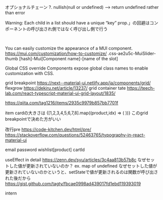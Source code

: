 オプショナルチェーン ?.
nullish(null or undefined) --> return undefined rather than error

Warning: Each child in a list should have a unique “key” prop.」の回避はコンポーネントの呼び出され側ではなく呼び出し側で行う

&nbsp;


You can easily customize the appearance of a MUI component.
https://mui.com/customization/how-to-customize/
.css-ae2u5c-MuiSlider-thumb
[hash]-Mui[Component name]-[name of the slot]

Global CSS override
Components expose global class names to enable customization with CSS.


grid breakpoint
https://next--material-ui.netlify.app/ja/components/grid/
flexgrow
https://dekiru.net/article/13237/
grid container tate
https://teech-lab.com/react-typescript-material-ui-grid-layout/1835/

https://qiita.com/tag1216/items/2935c9979b857bb7701f

item cardの大きさは 
        <Grid container justify="center" spacing={5} >
        {[1,2,3,4,5,6,7,8].map((product,idx) => (
            <Grid item key={idx} lg={3} >
            <Product />
            </Grid>
          ))}
        </Grid>
このgrid breakpointで決めた方がいい

改行pre
https://code-kitchen.dev/html/pre/
https://stackoverflow.com/questions/52463765/typography-in-react-material-ui

email
password
wishlist[product]
cartId


useEffect in detail
https://zenn.dev/syu/articles/3c4aa813b57b8c
なぜセットした値が更新されていないのか？
ex. map of undefined
なぜセットした値が更新されていないのかというと、setStateで値が更新されるのは関数が呼び出された後だから
https://gist.github.com/tagty/fbcae0998ad439017fd1ebd119393019

intern
